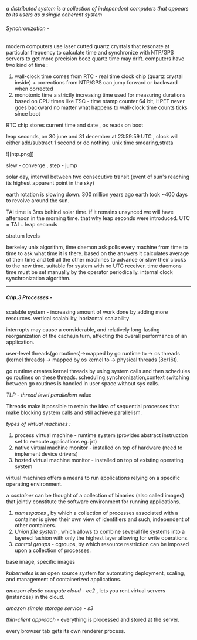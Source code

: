 *a distributed system is a collection of independent computers that appears to its users as a single coherent system*

###### Synchronization -

modern computers use laser cutted quartz crystals that resonate at particular frequency to calculate time and synchronize with NTP/GPS servers to get more precision bcoz quartz time may drift. computers have two kind of time : 
1. wall-clock time
		comes from RTC - real time clock chip (quartz crystal inside) + corrections from NTP/GPS
		can jump forward or backward when corrected
2. monotonic time
		a strictly increasing time used for measuring durations
		based on CPU times like TSC - time stamp counter 64 bit, HPET
		never goes backward no matter what happens to wall-clock time
		counts ticks since boot

RTC chip stores current time and date , os reads on boot

leap seconds, on 30 june and 31 december at 23:59:59 UTC , clock will either add/subtract 1 second or do nothing.
unix time
smearing,strata

![[ntp.png]]


slew - converge , step - jump

solar day, interval between two consecutive transit (event of sun's reaching its highest apparent point in the sky)

earth rotation is slowing down. 300 million years ago earth took ~400 days to revolve around the sun.

TAI time is 3ms behind solar time. if it remains unsynced we will have afternoon in the morning time. that why leap seconds were introduced. UTC = TAI + leap seconds

stratum levels

berkeley unix algorithm, time daemon ask polls every machine from time to time to ask what time it is there. based on the answers it calculates average of their time and tell all the other machines to advance or slow their clocks to the new time. suitable for system with no UTC receiver. time daemons time must be set manually by the operator periodically. internal clock synchronization algorithm.

---
##### Chp.3 Processes -

scalable system - increasing amount of work done by adding more resources.
vertical scalability, horizontal scalability

interrupts may  cause a considerable, and relatively long-lasting reorganization of the cache,in turn, affecting the overall performance of an application.

user-level threads(go routines)->mapped by go runtime to -> os threads (kernel threads) -> mapped by os kernel to -> physical threads (8c/16t).

go runtime creates kernel threads by using system calls and then schedules go routines on these threads. scheduling,synchronization,context switching between go routines is handled in user space without sys calls.

*TLP - thread level parallelism* value

Threads make it possible to retain the idea of sequential processes that make blocking system calls and still achieve parallelism.

*types of virtual machines :* 
1.  process virtual machine - runtime system (provides abstract instruction set to execute applications eg. jrt)
2.  native virtual machine monitor - installed on top of hardware (need to implement device drivers)
3.  hosted virtual machine monitor - installed on top of existing operating system

virtual machines offers a means to run applications relying on a specific operating environment.

a *container* can be thought of a collection of binaries (also called images) that jointly constitute the software environment for running applications.

1. *namespaces* , by which a collection of processes associated with a container is given their own view of identifiers and such, independent of other containers.
2. *Union file system* , which allows to combine several file systems into a layered fashion with only the highest layer allowing for write operations.
3. *control groups* - cgroups, by which resource restriction can be imposed upon a collection of processes.

base image, specific images

*kubernetes* is an open source system for automating deployment, scaling, and management of containerized applications.

*amazon elastic compute cloud - ec2* , lets you rent virtual servers (instances) in the cloud.

*amazon simple storage service - s3*

*thin-client approach* - everything is processed and stored at the server.

every browser tab gets its own renderer process.


